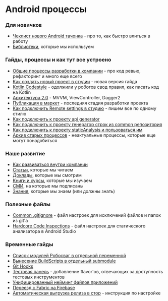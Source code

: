 # Android процессы

### Для новичков
- [Чеклист нового Android тачонка](BeginnerGuide.md) - про то, как быстро влиться в работу
- [Библиотеки](Libs.md), которые мы используем

### Гайды, процессы и как тут все устроено
- [Общие процессы разработки в компании](/Coding/) - про код ревью, рефакторинг и много еще всего
- [Как создать новый проект в студии](guides/deployment/KotlinProjectCreation.md) - новая версия гайда
- [Kotlin Codestyle](https://github.com/RedMadRobot/kotlin-style-guide) - одолжили у роботов свод правил, как писать код на Kotlin
- [Архитектура 2.0](Arch2.md) - MVVM, ViewController, Dagger2
- [Публикация в маркет](guides/deployment/PublishAppToPlayMarket.md) - последняя стадия разработки проекта
- [Как подключить Remote settings в студию](guides/StudioRemoteSettings.md) - пишем все по одному стилю
- [Как подключить к проекту api generator](guides/ApplyApiModelGeneration.md)
- [Как подключить к проекту генератор строк из common репозитория](guides/ApplyStringGeneration.md)
- [Как подключить к проекту staticAnalysis и пользоваться им](guides/static/StaticAnalysisPlugin.md)
- [Архив старых процессов](archive/README.md) - неактуальные процессы, которые еще могут понадобиться

### Наше развитие
- [Как развиваться внутри компании](/Coding/PersonalGrowth.md)
- [Статьи](Articles.md), которые мы читаем
- [Доклады](Presentations.md), которые мы смотрим
- [Книги и курсы](Books.md), которые мы изучаем
- [СМИ](Media.md), на которые мы подписаны
- [Знания](AndroidDeveloperRequirements.md), которые мы знаем (или должны знать)

### Полезные файлы
- [Common .gitignore](guides/common/project.gitignore) - файл настроек для исключений файлов и папок из git'a
- [Hardcore Code Inspections](guides/common/hardcore_code_inspections.xml) - файл настроек для статического анализатора в Android Studio

### Временные гайды
- [Список модулей Робосваг в отдельной переменной](https://github.com/TouchInstinct/RoboSwag/blob/master/README.md#подключение)
- [Вынесение BuildScripts в отдельный submodule](guides/temporary/BuildScriptsExtraction.md)
- [Git Hooks](guides/temporary/GitHooks.md)
- [Тестовая панель](guides/temporary/TestPanel.md) - добавление flavor'ов, отвечающих за доступность тестовых инструментов
- [Унифицированный нейминг файлов приложений](guides/temporary/ApplicationFileNaming.md)
- [Переезд с Fabric на Firebase](guides/temporary/MigrationFromFabric.md)
- [Автоматическая выгрузка релиза в стор](Android/guides/deployment/AutoDstribution.md) - инструкция по настройке
